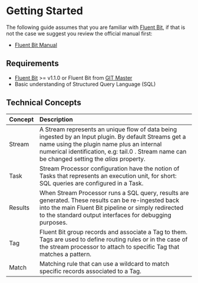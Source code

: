 # Getting Started

The following guide assumes that you are familiar with [Fluent Bit](https://fluentbit.io), if that is not the case we suggest you review the official manual first:

* [Fluent Bit Manual](https://docs.fluentbit.io/manual/)

## Requirements

* [Fluent Bit](https://fluentbit.io) &gt;= v1.1.0 or Fluent Bit from [GIT Master](https://github.com/fluent/fluent-bit)
* Basic understanding of Structured Query Language \(SQL\)

## Technical Concepts

| Concept | Description |
| :--- | :--- |
| Stream | A Stream represents an unique flow of data being ingested by an Input plugin. By default Streams get a name using the plugin name plus an internal numerical identification, e.g: tail.0 . Stream name can be changed setting the _alias_ property. |
| Task | Stream Processor configuration have the notion of Tasks that represents an execution unit, for short: SQL queries are configured in a Task. |
| Results | When Stream Processor runs a SQL query, results are generated. These results can be re-ingested back into the main Fluent Bit pipeline or simply redirected to the standard output interfaces for debugging purposes. |
| Tag | Fluent Bit group records and associate a Tag to them. Tags are used to define routing rules or in the case of the stream processor to attach to specific Tag that matches a pattern. |
| Match | Matching rule that can use a wildcard to match specific records associated to a Tag. |

